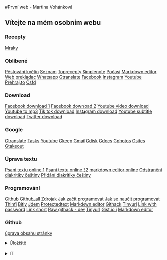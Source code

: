 

#První web - Martina Vohánková 

Vítejte na mém osobním webu
---------------------------
### Recepty
[Mraky](https://www.toprecepty.cz/recept/5085-mraky/)
### Oblíbené
[Pěstování květin](https://www.youtube.com/@plantladyprague)
[Seznam](https://www.seznam.cz/)
[Toprecepty](https://www.toprecepty.cz/)
[Simplenote](https://app.simplenote.com/)
 [Počasí](https://wttr.in/duchcov)
 [Markdown editor](https://uiwjs.github.io/react-md-editor/) 
 [Web prekladac](http://free-website-translation.com/) 
 [Whatsapp](https://web.whatsapp.com/)
 [Gtranslate](https://translate.google.cz/)
 [Facebook](https://www.facebook.com/)
 [Instagram](https://www.instagram.com/)
 [Youtube](https://www.youtube.com/)
 [Prehraj.to](https://prehraj.to/) 
 [Čsfd](https://www.csfd.cz/) 


### Download

[Facebook download 1](https://snapsave.app/cs) [Facebook download 2](https://fdown.net/) [Youtube video download](https://ytop1.com/en9) [Youtube to mp3](https://ytop1.com/en87) [Tik tok download](https://ssstik.io/en) [Instagram download](https://igram.io/) [Youtube subtitle download](https://downsub.com/) [Twitter download](https://downloadatwittervideo.com/)



### Google

[Gtranslate](https://translate.google.cz/)
[Tasks](https://calendar.google.com/calendar/u/0/r?opentasks=1) 
[Youtube](https://www.youtube.com/) 
[Gkeep](https://keep.google.com/#home) 
[Gmail](https://mail.google.com/mail/u/0/#inbox) 
[Gdisk](https://drive.google.com/drive/) 
[Gdocs](https://docs.google.com/document/u/0/) 
[Gphotos](https://photos.google.com/?hl=cs&pli=1)
[Gsites](https://sites.google.com/site/bedjansite/) 
[Gtakeout](https://takeout.google.com/settings/takeout?pli=1)



### Úprava textu

[Psani textu online 1](https://write-box.appspot.com/) [Psani textu online 22](https://www.editpad.org/) [markdown editor online](https://dillinger.io/) [Odstranění diakritiky češtiny](http://petrfaltus.net/petr-faltus-konverze-textu-odstraneni-cestiny-z-textu.php) [Přidání diakritiky češtiny](https://nlp.fi.muni.cz/cz_accent/)


### Programování

[Github](https://github.com/bedjan/) [Github\_all](https://github.com/bedjan/debian/blob/master/skripty/all.sh) [Zdrojak](https://zdrojak.cz/) [Jak začít programovat](https://www.itnetwork.cz/jak-zacit-programovat-tvorit-aplikace-programy) [Jak se naučit programovat](https://www.startitup.cz/11-stranek-ktere-te-nauci-programovat-z-pohodli-domova/) [Thinfi](https://thinfi.com/) [Bitly](https://bitly.com/) [Jdem](http://jdem.cz/) [Protectedtext](https://www.protectedtext.com/) [Markdown editor](https://dillinger.io/) [Githack](https://raw.githack.com/) [Tinyurl](https://tinyurl.com/app) [Link with password](https://thinfi.com/) [Link short](https://bitly.com/) [Raw githack - dev](https://raw.githack.com/) [Tinyurl](https://tinyurl.com/) [Gist.io i](https://gist.io/) [Markdown editor](https://uiwjs.github.io/react-md-editor/)

### Github
 [úprava obsahu stránky](https://github.com/minnie84/web/blob/main/index.md)
 
 
 <details close>
<summary>Úložiště</summary>
</br>
<a href="https://fastshare.cz"  target="_blank">Fastshare</a>&nbsp;&nbsp;<br />
<a href="https://datoid.cz"  target="_blank">Datoid</a>&nbsp;&nbsp;<br />
<a href="https://prehrajto.cz"  target="_blank">Prehrajto</a>&nbsp;&nbsp;<br />
<a href="https://zalohuj.si"  target="_blank">Zalohuj.si</a>&nbsp;&nbsp;<br />
<a href="https://sdilej.cz"  target="_blank">Sdílej</a>&nbsp;&nbsp;<br />
<a href="https://edisk.cz"  target="_blank">Edisk</a>&nbsp;&nbsp;<br />
<a href="https://kukaj.to"  target="_blank">Kukaj</a>&nbsp;&nbsp;<br />
<a href="https://webshare.cz/"  target="_blank">Webshare</a>&nbsp;&nbsp;<br />
<a href="https://dafilms.cz"  target="_blank">Dafilms</a>&nbsp;&nbsp;<br />
<a href="https://dfiles.eu/"  target="_blank">Dfiles.eu</a>&nbsp;&nbsp;<br />
<a href="https://multcloud.com"  target="_blank">Multcloud.com</a>&nbsp;&nbsp;<br />
<a href="https://dropbox.com"  target="_blank">Dropbox</a>&nbsp;&nbsp;<br />
<a href="https://idrive.com"  target="_blank">Idrive</a>&nbsp;&nbsp;<br />
<a href="https://onecloud.com"  target="_blank">Onecloud</a>&nbsp;&nbsp;<br />

</details>

</br>


 <details close>
<summary>IT</summary>
</br>

<a href="https://docs.google.com/spreadsheets/d/1d5wQRV8CgZAq5DwNVWny5UGvSOvb54ADlsRKIix4MEg/edit?pli=1#gid=0"  target="_blank">Osnova</a>&nbsp;&nbsp;<br />
<a href="https://www.itnetwork.cz/html-css/webove-stranky"  target="_blank">1. Webové stránky krok za krokem</a>&nbsp;&nbsp;<br />
<a href="https://www.itnetwork.cz/java/zaklady"  target="_blank">2. Základní konstrukce jazyka Java</a>&nbsp;&nbsp;<br />
<a href="https://www.itnetwork.cz/java/oop"  target="_blank">3. Objektově orientované programování v Javě</a>&nbsp;&nbsp;<br />
<a href="https://www.itnetwork.cz/java/kolekce-a-proudy"  target="_blank">4. Kolekce a proudy v Javě</a>&nbsp;&nbsp;<br />
<a href="https://www.itnetwork.cz/mysql"  target="_blank">5. MySQL/MariaDB databáze krok za krokem</a>&nbsp;&nbsp;<br />
<a href="https://www.itnetwork.cz/javascript/zaklady"  target="_blank">6. Základní konstrukce jazyka JavaScript</a>&nbsp;&nbsp;<br />
<a href="https://www.itnetwork.cz/java/spring-boot/zaklady"  target="_blank">7. Základy Spring Boot frameworku pro Javu</a>&nbsp;&nbsp;<br />
<a href="https://www.itnetwork.cz/java/spring-boot/blog"  target="_blank">8. Databáze a Hibernate ve Spring Boot</a>&nbsp;&nbsp;<br />
<a href="https://www.itnetwork.cz/javascript/react/zaklady"  target="_blank">9. Základy React</a>&nbsp;&nbsp;<br />
<a href="https://www.itnetwork.cz/html-css/bootstrap/kurz"  target="_blank">10. Kompletní kurz CSS frameworku Bootstrap</a>&nbsp;&nbsp;<br />

</details>
</br>
